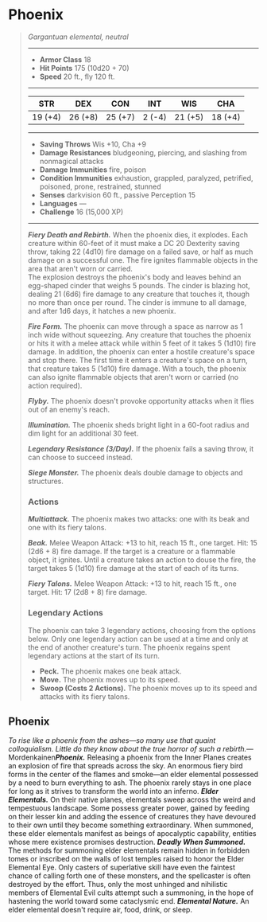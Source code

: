 # Phoenix
>*Gargantuan elemental, neutral*
>___
>- **Armor Class** 18
>- **Hit Points** 175 (10d20 + 70)
>- **Speed** 20 ft., fly 120 ft.
>___
>|STR|DEX|CON|INT|WIS|CHA|
>|:---:|:---:|:---:|:---:|:---:|:---:|
>|19 (+4)|26 (+8)|25 (+7)|2 (-4)|21 (+5)|18 (+4)|
>___
>- **Saving Throws** Wis +10, Cha +9
>- **Damage Resistances** bludgeoning, piercing, and slashing from nonmagical attacks
>- **Damage Immunities** fire, poison
>- **Condition Immunities** exhaustion, grappled, paralyzed, petrified, poisoned, prone, restrained, stunned
>- **Senses** darkvision 60 ft., passive Perception 15
>- **Languages** —
>- **Challenge** 16 (15,000 XP)
>___
>***Fiery Death and Rebirth.*** When the phoenix dies, it explodes. Each creature within 60-feet of it must make a DC 20 Dexterity saving throw, taking 22 (4d10) fire damage on a failed save, or half as much damage on a successful one. The fire ignites flammable objects in the area that aren't worn or carried.  
>The explosion destroys the phoenix's body and leaves behind an egg-shaped cinder that weighs 5 pounds. The cinder is blazing hot, dealing 21 (6d6) fire damage to any creature that touches it, though no more than once per round. The cinder is immune to all damage, and after 1d6 days, it hatches a new phoenix.  
>
>***Fire Form.*** The phoenix can move through a space as narrow as 1 inch wide without squeezing. Any creature that touches the phoenix or hits it with a melee attack while within 5 feet of it takes 5 (1d10) fire damage. In addition, the phoenix can enter a hostile creature's space and stop there. The first time it enters a creature's space on a turn, that creature takes 5 (1d10) fire damage. With a touch, the phoenix can also ignite flammable objects that aren't worn or carried (no action required).  
>
>***Flyby.*** The phoenix doesn't provoke opportunity attacks when it flies out of an enemy's reach.  
>
>***Illumination.*** The phoenix sheds bright light in a 60-foot radius and dim light for an additional 30 feet.  
>
>***Legendary Resistance (3/Day).*** If the phoenix fails a saving throw, it can choose to succeed instead.  
>
>***Siege Monster.*** The phoenix deals double damage to objects and structures.  
>
>### Actions
>***Multiattack.*** The phoenix makes two attacks: one with its beak and one with its fiery talons.  
>
>***Beak.*** Melee Weapon Attack: +13 to hit, reach 15 ft., one target. Hit: 15 (2d6 + 8) fire damage. If the target is a creature or a flammable object, it ignites. Until a creature takes an action to douse the fire, the target takes 5 (1d10) fire damage at the start of each of its turns.  
>
>***Fiery Talons.*** Melee Weapon Attack: +13 to hit, reach 15 ft., one target. Hit: 17 (2d8 + 8) fire damage.  
>
>### Legendary Actions
>The phoenix can take 3 legendary actions, choosing from the options below. Only one legendary action can be used at a time and only at the end of another creature's turn. The phoenix regains spent legendary actions at the start of its turn.
>
>- **Peck.** The phoenix makes one beak attack.
>- **Move.** The phoenix moves up to its speed.
>- **Swoop (Costs 2 Actions).** The phoenix moves up to its speed and attacks with its fiery talons.
## Phoenix
*To rise like a phoenix from the ashes—so many use that quaint colloquialism. Little do they know about the true horror of such a rebirth.*— Mordenkainen***Phoenix.*** Releasing a phoenix from the Inner Planes creates an explosion of fire that spreads across the sky. An enormous fiery bird forms in the center of the flames and smoke—an elder elemental possessed by a need to burn everything to ash. The phoenix rarely stays in one place for long as it strives to transform the world into an inferno.
***Elder Elementals.*** On their native planes, elementals sweep across the weird and tempestuous landscape. Some possess greater power, gained by feeding on their lesser kin and adding the essence of creatures they have devoured to their own until they become something extraordinary. When summoned, these elder elementals manifest as beings of apocalyptic capability, entities whose mere existence promises destruction.
***Deadly When Summoned.*** The methods for summoning elder elementals remain hidden in forbidden tomes or inscribed on the walls of lost temples raised to honor the Elder Elemental Eye. Only casters of superlative skill have even the faintest chance of calling forth one of these monsters, and the spellcaster is often destroyed by the effort. Thus, only the most unhinged and nihilistic members of Elemental Evil cults attempt such a summoning, in the hope of hastening the world toward some cataclysmic end.
***Elemental Nature.*** An elder elemental doesn't require air, food, drink, or sleep.